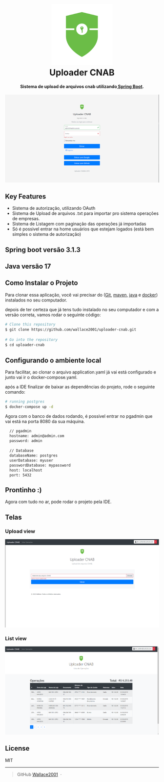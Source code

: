 
<h1 align="center">
  <br>
  <a href="#"><img src="https://github.com/wallace2001/uploader-cnab/blob/master/src/main/resources/static/image/spring-security.png?raw=true" alt="Uploader CNAB" width="200"></a>
  <br>
  Uploader CNAB
  <br>
</h1>

<h4 align="center">Sistema de upload de arquivos cnab utilizando<a href="https://spring.io/projects/spring-boot" target="_blank"> Spring Boot</a>.</h4>

![screenshot](/src/main/resources/static/image/login.png)

## Key Features

* Sistema de autorização, utilizando OAuth
* Sistema de Upload de arquivos .txt para importar pro sistema operações de empresas.
* Sistema de Listagem com paginação das operações já importadas
* Só é possivel entrar na home usuários que estejam logados (está bem simples o sistema de autorização)

## Spring boot versão 3.1.3

## Java versão 17

## Como Instalar o Projeto

Para clonar essa aplicação, você vai precisar do ([Git](https://git-scm.com), [maven](https://maven.apache.org/download.cgi), [java](https://jdk.java.net/archive/) e [docker](https://docs.docker.com/compose/install/)) instalados no seu computador.

depois de ter certeza que já tens tudo instalado no seu computador e com a versão correta, vamos rodar o seguinte código:

```bash
# Clone this repository
$ git clone https://github.com/wallace2001/uploader-cnab.git

# Go into the repository
$ cd uploader-cnab
```

## Configurando o ambiente local
Para facilitar, ao clonar o arquivo application.yaml já vai está configurado e junto vai ir o docker-compose.yaml.

após a IDE finalizar de baixar as dependências do projeto, rode o seguinte comando:

```bash
# running postgres
$ docker-compose up -d
```

Agora com o banco de dados rodando, é possivel entrar no pgadmin que vai está na porta 8080 da sua máquina.

```JS
  // pgadmin
  hostname: admin@admin.com
  password: admin

  // Database
  databaseName: postgres
  userDatabase: myuser
  passwordDatabase: mypassword
  host: localhost
  port: 5432
```

## Prontinho :)
Agora com tudo no ar, pode rodar o projeto pela IDE.

## Telas

### Upload view
![screenshot](/src/main/resources/static/image/upload.png)

### List view
![screenshot](/src/main/resources/static/image/list.png)

## License

MIT

---

> GitHub [Wallace2001](https://github.com/wallace2001) &nbsp;&middot;&nbsp;

